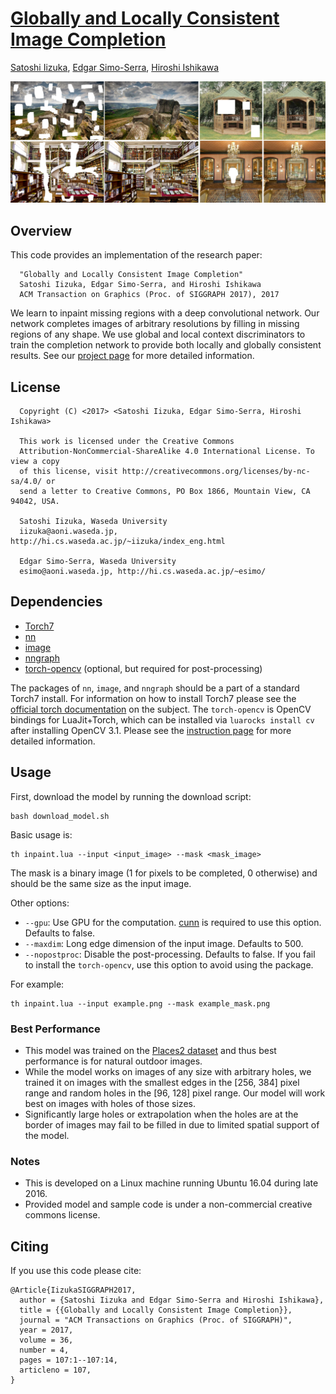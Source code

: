 # [Globally and Locally Consistent Image Completion](http://hi.cs.waseda.ac.jp/~iizuka/projects/completion/)

[Satoshi Iizuka](http://hi.cs.waseda.ac.jp/~iizuka/index_eng.html), [Edgar Simo-Serra](http://hi.cs.waseda.ac.jp/~esimo/), [Hiroshi Ishikawa](http://www.f.waseda.jp/hfs/indexE.html)

![Teaser Image](teaser.png)

## Overview

This code provides an implementation of the research paper:

```
  "Globally and Locally Consistent Image Completion"
  Satoshi Iizuka, Edgar Simo-Serra, and Hiroshi Ishikawa
  ACM Transaction on Graphics (Proc. of SIGGRAPH 2017), 2017
```
We learn to inpaint missing regions with a deep convolutional network.
Our network completes images of arbitrary resolutions by filling in
missing regions of any shape. We use global and local context discriminators
to train the completion network to provide both locally and globally consistent results.
See our [project page](http://hi.cs.waseda.ac.jp/~iizuka/projects/completion/) for more detailed information.

## License

```
  Copyright (C) <2017> <Satoshi Iizuka, Edgar Simo-Serra, Hiroshi Ishikawa>

  This work is licensed under the Creative Commons
  Attribution-NonCommercial-ShareAlike 4.0 International License. To view a copy
  of this license, visit http://creativecommons.org/licenses/by-nc-sa/4.0/ or
  send a letter to Creative Commons, PO Box 1866, Mountain View, CA 94042, USA.

  Satoshi Iizuka, Waseda University
  iizuka@aoni.waseda.jp, http://hi.cs.waseda.ac.jp/~iizuka/index_eng.html
  
  Edgar Simo-Serra, Waseda University
  esimo@aoni.waseda.jp, http://hi.cs.waseda.ac.jp/~esimo/
```


## Dependencies

- [Torch7](http://torch.ch/docs/getting-started.html)
- [nn](https://github.com/torch/nn)
- [image](https://github.com/torch/image)
- [nngraph](https://github.com/torch/nngraph)
- [torch-opencv](https://github.com/VisionLabs/torch-opencv) (optional, but required for post-processing)

The packages of `nn`, `image`, and `nngraph` should be a part of a standard Torch7 install.
For information on how to install Torch7 please see the [official torch documentation](http://torch.ch/docs/getting-started.html)
on the subject. The `torch-opencv` is OpenCV bindings for LuaJit+Torch, which can be installed via 
`luarocks install cv` after installing OpenCV 3.1. Please see the [instruction page](https://github.com/VisionLabs/torch-opencv/wiki/Installation) for more detailed information.

## Usage

First, download the model by running the download script:

```
bash download_model.sh
```

Basic usage is:

```
th inpaint.lua --input <input_image> --mask <mask_image>
```
The mask is a binary image (1 for pixels to be completed, 0 otherwise) and should be the same size as the input image.

Other options:

- `--gpu`: Use GPU for the computation. [cunn](https://github.com/torch/cunn) is required to use this option. Defaults to false.
- `--maxdim`: Long edge dimension of the input image. Defaults to 500.
- `--nopostproc`: Disable the post-processing. Defaults to false. If you fail to install the `torch-opencv`, use this option to avoid using the package.

For example:

```
th inpaint.lua --input example.png --mask example_mask.png
```

### Best Performance

- This model was trained on the [Places2 dataset](http://places2.csail.mit.edu/) and thus best performance is for natural outdoor images.
- While the model works on images of any size with arbitrary holes, we trained it on images with the smallest edges in the [256, 384] pixel range and random holes in the [96, 128] pixel range. Our model will work best
on images with holes of those sizes.
- Significantly large holes or extrapolation when the holes are at the border of images may fail to be filled in due to limited spatial support of the model.

### Notes

- This is developed on a Linux machine running Ubuntu 16.04 during late 2016.
- Provided model and sample code is under a non-commercial creative commons license.

## Citing

If you use this code please cite:

```
@Article{IizukaSIGGRAPH2017,
  author = {Satoshi Iizuka and Edgar Simo-Serra and Hiroshi Ishikawa},
  title = {{Globally and Locally Consistent Image Completion}},
  journal = "ACM Transactions on Graphics (Proc. of SIGGRAPH)",
  year = 2017,
  volume = 36,
  number = 4,
  pages = 107:1--107:14,
  articleno = 107,
}
```




